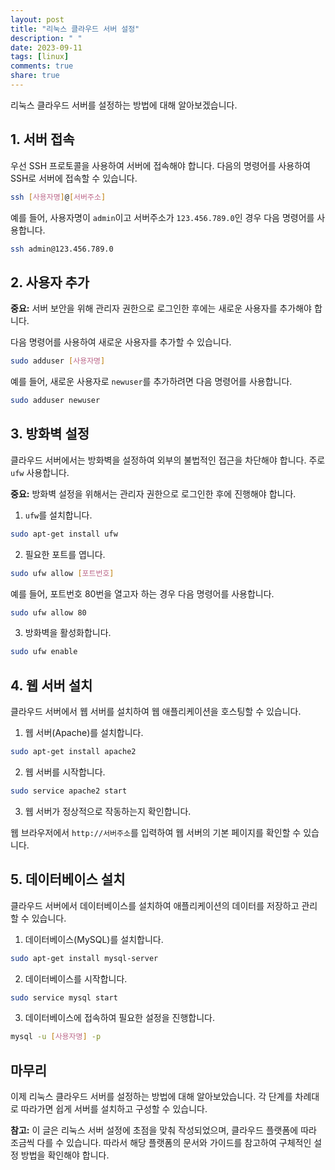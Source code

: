 ```yaml
---
layout: post
title: "리눅스 클라우드 서버 설정"
description: " "
date: 2023-09-11
tags: [linux]
comments: true
share: true
---
```


리눅스 클라우드 서버를 설정하는 방법에 대해 알아보겠습니다.

## 1. 서버 접속

우선 SSH 프로토콜을 사용하여 서버에 접속해야 합니다. 다음의 명령어를 사용하여 SSH로 서버에 접속할 수 있습니다.

```bash
ssh [사용자명]@[서버주소]
```

예를 들어, 사용자명이 `admin`이고 서버주소가 `123.456.789.0`인 경우 다음 명령어를 사용합니다.

```bash
ssh admin@123.456.789.0
```

## 2. 사용자 추가

**중요:** 서버 보안을 위해 관리자 권한으로 로그인한 후에는 새로운 사용자를 추가해야 합니다.

다음 명령어를 사용하여 새로운 사용자를 추가할 수 있습니다.

```bash
sudo adduser [사용자명]
```

예를 들어, 새로운 사용자로 `newuser`를 추가하려면 다음 명령어를 사용합니다.

```bash
sudo adduser newuser
```

## 3. 방화벽 설정

클라우드 서버에서는 방화벽을 설정하여 외부의 불법적인 접근을 차단해야 합니다. 주로 `ufw` 사용합니다.

**중요:** 방화벽 설정을 위해서는 관리자 권한으로 로그인한 후에 진행해야 합니다.

1. `ufw`를 설치합니다.

```bash
sudo apt-get install ufw
```

2. 필요한 포트를 엽니다.

```bash
sudo ufw allow [포트번호]
```

예를 들어, 포트번호 80번을 열고자 하는 경우 다음 명령어를 사용합니다.

```bash
sudo ufw allow 80
```

3. 방화벽을 활성화합니다.

```bash
sudo ufw enable
```

## 4. 웹 서버 설치

클라우드 서버에서 웹 서버를 설치하여 웹 애플리케이션을 호스팅할 수 있습니다.

1. 웹 서버(Apache)를 설치합니다.

```bash
sudo apt-get install apache2
```

2. 웹 서버를 시작합니다.

```bash
sudo service apache2 start
```

3. 웹 서버가 정상적으로 작동하는지 확인합니다.

웹 브라우저에서 `http://서버주소`를 입력하여 웹 서버의 기본 페이지를 확인할 수 있습니다.

## 5. 데이터베이스 설치

클라우드 서버에서 데이터베이스를 설치하여 애플리케이션의 데이터를 저장하고 관리할 수 있습니다.

1. 데이터베이스(MySQL)를 설치합니다.

```bash
sudo apt-get install mysql-server
```

2. 데이터베이스를 시작합니다.

```bash
sudo service mysql start
```

3. 데이터베이스에 접속하여 필요한 설정을 진행합니다.

```bash
mysql -u [사용자명] -p
```

## 마무리

이제 리눅스 클라우드 서버를 설정하는 방법에 대해 알아보았습니다. 각 단계를 차례대로 따라가면 쉽게 서버를 설치하고 구성할 수 있습니다.

**참고:** 이 글은 리눅스 서버 설정에 초점을 맞춰 작성되었으며, 클라우드 플랫폼에 따라 조금씩 다를 수 있습니다. 따라서 해당 플랫폼의 문서와 가이드를 참고하여 구체적인 설정 방법을 확인해야 합니다.
